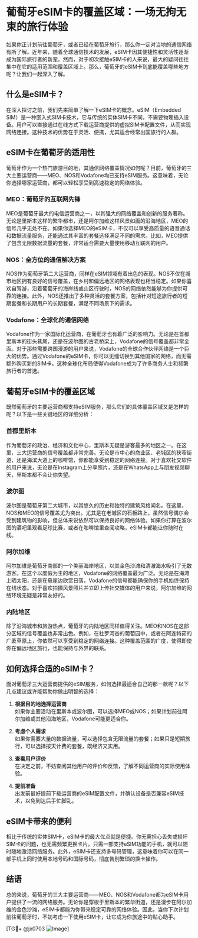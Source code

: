 # 葡萄牙eSIM卡的覆盖区域：一场无拘无束的旅行体验

如果你正计划前往葡萄牙，或者已经在葡萄牙旅行，那么你一定对当地的通信网络有所了解。近年来，随着全球通信技术的发展，eSIM卡因其便捷性和灵活性逐渐成为国际旅行者的新宠。然而，对于初次接触eSIM卡的人来说，最大的疑问往往集中在它的适用范围和覆盖区域上。那么，葡萄牙的eSIM卡到底能覆盖哪些地方呢？让我们一起深入了解。

## 什么是eSIM卡？

在深入探讨之前，我们先来简单了解一下eSIM卡的概念。eSIM（Embedded SIM）是一种嵌入式SIM卡技术，它与传统的实体SIM卡不同，不需要物理插入设备。用户可以直接通过在线方式下载运营商提供的虚拟SIM卡配置文件，从而实现网络连接。这种技术的优势在于灵活、便携，尤其适合经常出国旅行的人群。

## eSIM卡在葡萄牙的适用性

葡萄牙作为一个热门旅游目的地，其通信网络覆盖情况如何呢？目前，葡萄牙的三大主要运营商——MEO、NOS和Vodafone均已支持eSIM服务。这意味着，无论你选择哪家运营商，都可以轻松享受到高速稳定的网络体验。

### MEO：葡萄牙的互联网先锋

MEO是葡萄牙最大的电信运营商之一，以其强大的网络覆盖和创新的服务著称。无论是里斯本这样的繁华都市，还是阿尔加维这样风景如画的沿海地区，MEO的信号几乎无处不在。如果你选择MEO的eSIM卡，不仅可以享受高质量的语音通话和数据流量服务，还能通过其丰富的套餐选择满足不同的需求。比如，MEO提供了包含无限数据流量的套餐，非常适合需要大量使用移动互联网的用户。

### NOS：全方位的通信解决方案

NOS作为葡萄牙第二大运营商，同样在eSIM领域有着出色的表现。NOS不仅在城市地区拥有良好的信号覆盖，在乡村和偏远地区的网络表现也相当稳定。如果你喜欢自驾游，沿着葡萄牙的海岸线或山区行驶时，NOS的网络依然能够为你提供可靠的连接。此外，NOS还推出了多种灵活的套餐方案，包括针对短途旅行者的短期套餐和长期用户的长期套餐，满足不同场景下的需求。

### Vodafone：全球化的通信网络

Vodafone作为一家国际化运营商，在葡萄牙也有着广泛的影响力。无论是在首都里斯本的街头巷尾，还是在波尔图的古老桥梁上，Vodafone的信号覆盖都非常全面。对于那些需要跨国漫游的用户来说，Vodafone的全球合作伙伴网络是一个巨大的优势。通过Vodafone的eSIM卡，你可以无缝切换到其他国家的网络，而无需额外购买新的SIM卡。这种全球化布局使得Vodafone成为了许多商务人士和频繁旅行者的首选。

## 葡萄牙eSIM卡的覆盖区域

既然葡萄牙的主要运营商都支持eSIM服务，那么它们的具体覆盖区域又是怎样的呢？以下是一些关键地区的详细分析：

### 首都里斯本

作为葡萄牙的政治、经济和文化中心，里斯本无疑是游客最多的地区之一。在这里，三大运营商的信号覆盖都非常完善。无论是市中心的商业区、老城区的狭窄街道，还是海滨大道上的咖啡馆，你都能享受到稳定的网络连接。对于喜欢社交软件的用户来说，无论是在Instagram上分享照片，还是在WhatsApp上与朋友视频聊天，里斯本都不会让你失望。

### 波尔图

波尔图是葡萄牙第二大城市，以其悠久的历史和独特的建筑风格闻名。在这里，NOS和MEO的信号覆盖尤为突出。尤其是在老城区的石板路上，虽然信号偶尔会受到建筑物的影响，但总体来说依然可以保持良好的网络体验。如果你打算在波尔图的酒吧里观看足球比赛，或者在咖啡馆里查阅攻略，eSIM卡都能让你随时在线。

### 阿尔加维

阿尔加维是葡萄牙南部的一个美丽海岸地区，以其金色沙滩和清澈海水吸引了无数游客。在这个以度假为主的地区，Vodafone的网络覆盖最为广泛。无论是在海滩上晒太阳，还是在悬崖边欣赏日落，Vodafone的信号都能确保你的手机始终保持在线状态。对于喜欢拍摄风景照片并立即上传社交媒体的用户来说，阿尔加维的网络环境无疑是非常友好的。

### 内陆地区

除了沿海城市和旅游热点，葡萄牙的内陆地区同样值得关注。MEO和NOS在这部分区域的信号覆盖也非常出色。例如，在杜罗河谷的葡萄园中，或者在阿连特茹的广袤草原上，你依然可以享受到稳定的网络连接。这种覆盖范围的广度，使得即使你在偏远地区旅行，也能保持与外界的联系。

## 如何选择合适的eSIM卡？

面对葡萄牙三大运营商提供的eSIM服务，如何选择最适合自己的那一款呢？以下几点建议或许能帮助你做出明智的选择：

1. **根据目的地选择运营商**  
   如果你主要活动在里斯本或波尔图，可以选择MEO或NOS；如果计划前往阿尔加维或其他沿海地区，Vodafone可能更适合你。

2. **考虑个人需求**  
   如果你需要大量的数据流量，可以选择包含无限流量的套餐；如果只是短期旅行，可以选择按天计费的套餐，既经济又实用。

3. **查看用户评价**  
   在决定之前，不妨查阅其他用户的评价和反馈，了解不同运营商的实际使用体验。

4. **提前准备**  
   出发前最好提前下载运营商的eSIM配置文件，并确认设备是否兼容eSIM技术，以免到达后手忙脚乱。

## eSIM卡带来的便利

相比于传统的实体SIM卡，eSIM卡的最大优点就是便捷。你无需担心丢失或损坏SIM卡的问题，也无需频繁更换卡片。只需一部支持eSIM功能的手机，就可以随时随地激活网络服务。此外，eSIM卡还支持多号码管理，这意味着你可以在同一部手机上同时使用本地号码和国际号码，彻底告别繁琐的换卡操作。

## 结语

总的来说，葡萄牙的三大主要运营商——MEO、NOS和Vodafone都为eSIM卡用户提供了一流的网络服务。无论你是穿梭于里斯本的繁华街道，还是漫步在阿尔加维的金色沙滩，eSIM卡都能为你带来稳定可靠的网络体验。因此，当你下次计划前往葡萄牙时，不妨考虑一下使用eSIM卡，让它成为你旅途中的贴心助手。

[TG💪+ @jx0703 ![Image](https://github.com/user-attachments/assets/dbca1d08-cadb-493c-b0ec-ad6f7a83f270)]